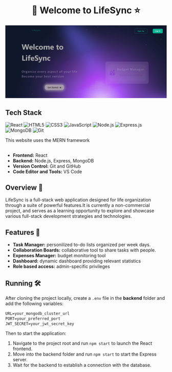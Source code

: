 <h1 align="center">📘 Welcome to LifeSync ⭐</h1>

<img src="./src/assets/home.png" alt="Alt text" width="800">

<h2>Tech Stack</h2>

![React](https://img.shields.io/badge/React-20232A?style=for-the-badge&logo=react&logoColor=61DAFB)
![HTML5](https://img.shields.io/badge/HTML5-E34F26?style=for-the-badge&logo=html5&logoColor=white)
![CSS3](https://img.shields.io/badge/CSS3-1572B6?style=for-the-badge&logo=css3&logoColor=white)
![JavaScript](https://img.shields.io/badge/JavaScript-F7DF1E?style=for-the-badge&logo=javascript&logoColor=black)
![Node.js](https://img.shields.io/badge/Node.js-43853D?style=for-the-badge&logo=node.js&logoColor=white)
![Express.js](https://img.shields.io/badge/Express.js-000000?style=for-the-badge&logo=express&logoColor=white)
![MongoDB](https://img.shields.io/badge/MongoDB-47A248?style=for-the-badge&logo=mongodb&logoColor=white)
![Git](https://img.shields.io/badge/Git-F05032?style=for-the-badge&logo=git&logoColor=white)

This website uses the MERN framework

##

<ul>
  <li><strong>Frontend:</strong> React</li>
  <li><strong>Backend:</strong> Node.js, Express, MongoDB</li>
  <li><strong>Version Control:</strong> Git and GitHub</li>
  <li><strong>Code Editor and Tools:</strong> VS Code</li>
</ul>

## Overview :rocket:

LifeSync is a full-stack web application designed for life organization through a suite of powerful features.It is currently a non-commercial project, and serves as a learning opportunity to explore and showcase various full-stack development strategies and technologies.

## Features :key:

<ul>
  <li><strong>Task Manager:</strong> personilized to-do lists organized per week days.</li>
  <li><strong>Collaboration Boards:</strong> collaborative tool to share tasks with people.</li>
  <li><strong>Expenses Manager:</strong> budget monitoring tool</li>
  <li><strong>Dashboard:</strong> dynamic dashboard providing relevant statistics</li>
  <li><strong>Role based access:</strong> admin-specific privileges</li>
</ul>

## Running :hammer_and_wrench:

After cloning the project locally, create a `.env` file in the **backend** folder and add the following variables:

```env
URL=your_mongodb_cluster_url
PORT=your_preferred_port
JWT_SECRET=your_jwt_secret_key
```

Then to start the application:

1. Navigate to the project root and run `npm start` to launch the React frontend.
2. Move into the backend folder and run `npm start` to start the Express server.
3. Wait for the backend to establish a connection with the database.

